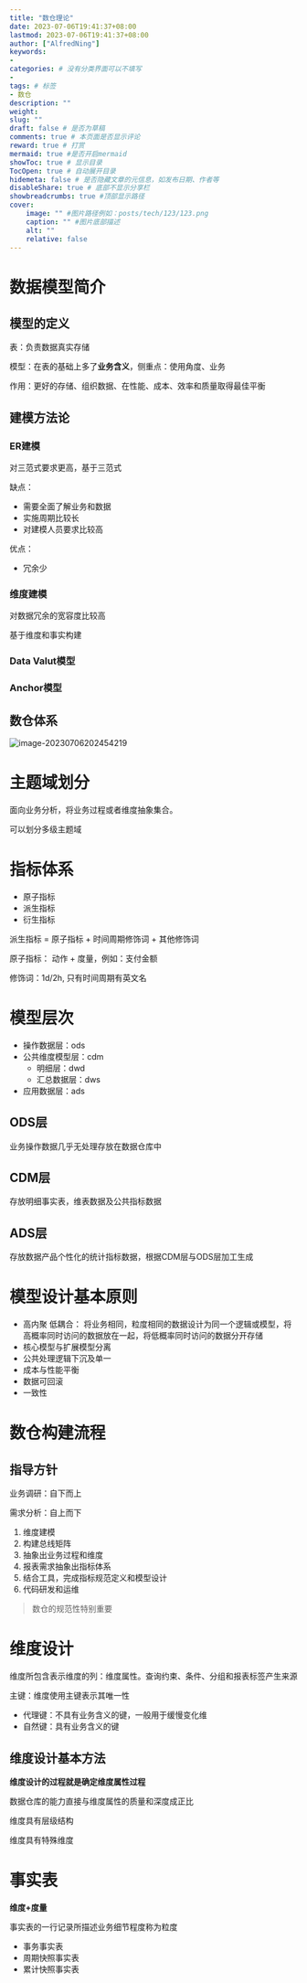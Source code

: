 ```yaml
---
title: "数仓理论"
date: 2023-07-06T19:41:37+08:00
lastmod: 2023-07-06T19:41:37+08:00
author: ["AlfredNing"]
keywords: 
- 
categories: # 没有分类界面可以不填写
- 
tags: # 标签
- 数仓
description: ""
weight:
slug: ""
draft: false # 是否为草稿
comments: true # 本页面是否显示评论
reward: true # 打赏
mermaid: true #是否开启mermaid
showToc: true # 显示目录
TocOpen: true # 自动展开目录
hidemeta: false # 是否隐藏文章的元信息，如发布日期、作者等
disableShare: true # 底部不显示分享栏
showbreadcrumbs: true #顶部显示路径
cover:
    image: "" #图片路径例如：posts/tech/123/123.png
    caption: "" #图片底部描述
    alt: ""
    relative: false
---
```


# 数据模型简介

## 模型的定义

表：负责数据真实存储

模型：在表的基础上多了**业务含义**，侧重点：使用角度、业务

作用：更好的存储、组织数据、在性能、成本、效率和质量取得最佳平衡

## 建模方法论

### ER建模

对三范式要求更高，基于三范式

缺点：

- 需要全面了解业务和数据
- 实施周期比较长
- 对建模人员要求比较高

优点：

- 冗余少

### 维度建模

对数据冗余的宽容度比较高

基于维度和事实构建

### Data  Valut模型

### Anchor模型

## 数仓体系

![image-20230706202454219](https://nq-bucket.oss-cn-shanghai.aliyuncs.com/note_img/image-20230706202454219.png)



# 主题域划分

面向业务分析，将业务过程或者维度抽象集合。

可以划分多级主题域

# 指标体系

- 原子指标
- 派生指标
- 衍生指标

派生指标 = 原子指标 + 时间周期修饰词 + 其他修饰词

原子指标： 动作 + 度量，例如：支付金额

修饰词：1d/2h, 只有时间周期有英文名

# 模型层次

- 操作数据层：ods
- 公共维度模型层：cdm
  - 明细层：dwd
  - 汇总数据层：dws
- 应用数据层：ads

## ODS层

业务操作数据几乎无处理存放在数据仓库中

## CDM层

存放明细事实表，维表数据及公共指标数据

## ADS层

存放数据产品个性化的统计指标数据，根据CDM层与ODS层加工生成

# 模型设计基本原则

- 高内聚 低耦合： 将业务相同，粒度相同的数据设计为同一个逻辑或模型，将高概率同时访问的数据放在一起，将低概率同时访问的数据分开存储
- 核心模型与扩展模型分离
- 公共处理逻辑下沉及单一
- 成本与性能平衡
- 数据可回滚
- 一致性

# 数仓构建流程

## 指导方针

业务调研：自下而上

需求分析：自上而下

1. 维度建模
2. 构建总线矩阵
3. 抽象出业务过程和维度
4. 报表需求抽象出指标体系
5. 结合工具，完成指标规范定义和模型设计
6. 代码研发和运维

> 数仓的规范性特别重要

# 维度设计

维度所包含表示维度的列：维度属性。查询约束、条件、分组和报表标签产生来源	 

主键：维度使用主键表示其唯一性

- 代理键：不具有业务含义的键，一般用于缓慢变化维
- 自然键：具有业务含义的键

## 维度设计基本方法

**维度设计的过程就是确定维度属性过程**

数据仓库的能力直接与维度属性的质量和深度成正比

维度具有层级结构

维度具有特殊维度

# 事实表

**维度+度量**

事实表的一行记录所描述业务细节程度称为粒度

- 事务事实表
- 周期快照事实表
- 累计快照事实表